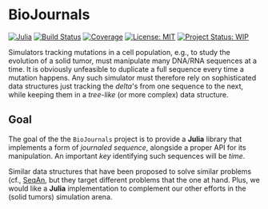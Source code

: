 # BioJournals

[![Julia](https://img.shields.io/badge/Julia-1.11.1-blue)](https://julialang.org/)
[![Build Status](https://github.com/Lesko02/BioJournals.jl/actions/workflows/CI.yml/badge.svg?branch=main)](https://github.com/Lesko02/BioJournals.jl/actions/workflows/CI.yml?query=branch%3Amain)
[![Coverage](https://codecov.io/gh/Lesko02/BioJournals.jl/branch/main/graph/badge.svg)](https://codecov.io/gh/Lesko02/BioJournals.jl)
[![License: MIT](https://img.shields.io/badge/License-MIT-yellow.svg)](https://opensource.org/licenses/MIT)
[![Project Status: WIP](https://www.repostatus.org/badges/latest/wip.svg)](https://www.repostatus.org/#wip)

Simulators tracking mutations in a cell population, e.g., to study the
evolution of a solid tumor, must manipulate many DNA/RNA sequences at
a time.  It is obviously unfeasible to duplicate a full sequence every
time a mutation happens.  Any such simulator must therefore rely
on sophisticated data structures just tracking the *delta*'s from one
sequence to the next, while keeping them in a *tree-like* (or more
complex) data structure.


## Goal

The goal of the the `BioJournals` project is to provide a **Julia**
library that implements a form of *journaled sequence*, alongside a
proper API for its manipulation.  An important *key* identifying such
sequences will be *time*.

Similar data structures that have been proposed to solve similar
problems (cf., [SeqAn](https://www.seqan.de/data-structures/), but
they target different problems that the one at hand.  Plus, we would
like a **Julia** implementation to complement our other efforts in the
(solid tumors) simulation arena.

